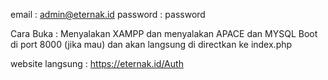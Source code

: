 email   : admin@eternak.id
password : password

Cara Buka : 
Menyalakan XAMPP dan menyalakan APACE dan MYSQL
Boot di port 8000 (jika mau) dan akan langsung di directkan ke index.php 

website langsung : https://eternak.id/Auth